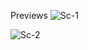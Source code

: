 Previews
![Sc-1](https://github.com/user-attachments/assets/2b898357-7efd-4fdc-aa72-ea0d308a5a4b)

![Sc-2](https://github.com/user-attachments/assets/d991f695-9022-47f7-852a-d85f30b86173)

